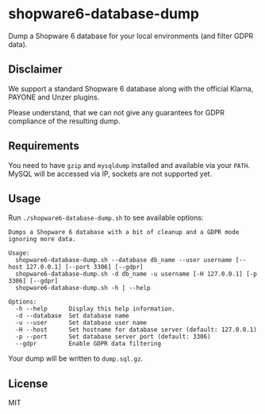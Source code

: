 # shopware6-database-dump
Dump a Shopware 6 database for your local environments (and filter GDPR data).

## Disclaimer
We support a standard Shopware 6 database along with the official Klarna, PAYONE and Unzer plugins.

Please understand, that we can not give any guarantees for GDPR compliance of the resulting dump.

## Requirements
You need to have `gzip` and `mysqldump` installed and available via your `PATH`.
MySQL will be accessed via IP, sockets are not supported yet.

## Usage
Run `./shopware6-database-dump.sh` to see available options:

```
Dumps a Shopware 6 database with a bit of cleanup and a GDPR mode ignoring more data.

Usage:
  shopware6-database-dump.sh --database db_name --user username [--host 127.0.0.1] [--port 3306] [--gdpr]
  shopware6-database-dump.sh -d db_name -u username [-H 127.0.0.1] [-p 3306] [--gdpr]
  shopware6-database-dump.sh -h | --help

Options:
  -h --help      Display this help information.
  -d --database  Set database name
  -u --user      Set database user name
  -H --host      Set hostname for database server (default: 127.0.0.1)
  -p --port      Set database server port (default: 3306)
  --gdpr         Enable GDPR data filtering
```

Your dump will be written to `dump.sql.gz`.

## License
MIT
